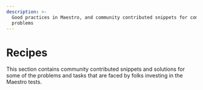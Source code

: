 ```yaml
---
description: >-
  Good practices in Maestro, and community contributed snippets for common
  problems
---
```


# Recipes

This section contains community contributed snippets and solutions for some of the problems and tasks that are faced by folks investing in the Maestro tests.
